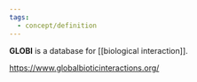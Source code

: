 ```yaml
---
tags:
  - concept/definition
---
```

**GLOBI** is a database for [[biological interaction]].

https://www.globalbioticinteractions.org/